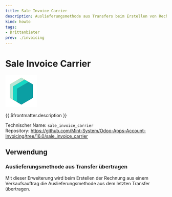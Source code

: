 ```yaml
---
title: Sale Invoice Carrier
description: Auslieferungsmethode aus Transfers beim Erstellen von Rechnungen aus Verkaufsaufträgen übertragen.
kind: howto
tags:
- Drittanbieter
prev: ./invoicing
---
```

# Sale Invoice Carrier

![icon_oms_box](attachments/icons_odoo_mint_system.png)

{{ $frontmatter.description }}

Technischer Name: `sale_invoice_carrier`\
Repository: <https://github.com/Mint-System/Odoo-Apps-Account-Invoicing/tree/16.0/sale_invoice_carrier>

## Verwendung

### Auslieferungsmethode aus Transfer übertragen

Mit dieser Erweiterung wird beim Erstellen der Rechnung aus einem Verkaufsauftrag die Auslieferungsmethode aus dem letzten Transfer übertragen.

